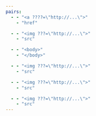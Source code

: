```yaml
---
pairs:
  - - "<a ????=\"http://...\">"
    - "href"

  - - "<img ???=\"http://...\">"
    - "src"

  - - "<body>"
    - "</body>"

  - - "<img ???=\"http://...\">"
    - "src"

  - - "<img ???=\"http://...\">"
    - "src"

  - - "<img ???=\"http://...\">"
    - "src"
---
```

